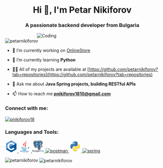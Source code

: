 <h1 align="center">Hi 👋, I'm Petar Nikiforov</h1>
<h3 align="center">A passionate backend developer from Bulgaria</h3>
<img align="right" alt="Coding" width="400" src="https://img.freepik.com/free-vector/hacker-operating-laptop-cartoon-icon-illustration-technology-icon-concept-isolated-flat-cartoon-style_138676-2387.jpg?size=338&ext=jpg&ga=GA1.1.87170709.1707955200&semt=ais">

<p align="left"> <img src="https://komarev.com/ghpvc/?username=petarnikiforov&label=Profile%20views&color=0e75b6&style=flat" alt="petarnikiforov" /> </p>

- 🔭 I’m currently working on [OnlineStore](https://github.com/petarnikiforov/OnlineStore)

- 🌱 I’m currently learning **Python**

- 👨‍💻 All of my projects are available at [https://github.com/petarnikiforov?tab=repositories](https://github.com/petarnikiforov?tab=repositories)

- 💬 Ask me about **Java Spring projects, building RESTful APIs**

- 📫 How to reach me **pnikiforov1810@gmail.com**

<h3 align="left">Connect with me:</h3>
<p align="left">
<a href="https://instagram.com/pnikiforov18" target="blank"><img align="center" src="https://raw.githubusercontent.com/rahuldkjain/github-profile-readme-generator/master/src/images/icons/Social/instagram.svg" alt="pnikiforov18" height="30" width="40" /></a>
</p>

<h3 align="left">Languages and Tools:</h3>
<p align="left"> <a href="https://www.cprogramming.com/" target="_blank" rel="noreferrer"> <img src="https://raw.githubusercontent.com/devicons/devicon/master/icons/c/c-original.svg" alt="c" width="40" height="40"/> </a> <a href="https://www.java.com" target="_blank" rel="noreferrer"> <img src="https://raw.githubusercontent.com/devicons/devicon/master/icons/java/java-original.svg" alt="java" width="40" height="40"/> </a> <a href="https://www.postgresql.org" target="_blank" rel="noreferrer"> <img src="https://raw.githubusercontent.com/devicons/devicon/master/icons/postgresql/postgresql-original-wordmark.svg" alt="postgresql" width="40" height="40"/> </a> <a href="https://postman.com" target="_blank" rel="noreferrer"> <img src="https://www.vectorlogo.zone/logos/getpostman/getpostman-icon.svg" alt="postman" width="40" height="40"/> </a> <a href="https://www.python.org" target="_blank" rel="noreferrer"> <img src="https://raw.githubusercontent.com/devicons/devicon/master/icons/python/python-original.svg" alt="python" width="40" height="40"/> </a> <a href="https://spring.io/" target="_blank" rel="noreferrer"> <img src="https://www.vectorlogo.zone/logos/springio/springio-icon.svg" alt="spring" width="40" height="40"/> </a> </p>

<p><img align="left" src="https://github-readme-stats.vercel.app/api/top-langs?username=petarnikiforov&show_icons=true&locale=en&layout=compact" alt="petarnikiforov" /></p>

<p>&nbsp;<img align="center" src="https://github-readme-stats.vercel.app/api?username=petarnikiforov&show_icons=true&locale=en" alt="petarnikiforov" /></p>
